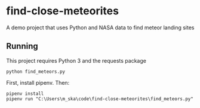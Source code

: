 # find-close-meteorites
A demo project that uses Python and NASA data to find meteor landing sites


## Running

This project requires Python 3 and the requests package

`python find_meteors.py`


First, install pipenv. Then:

```
pipenv install
pipenv run "C:\Users\m_ska\code\find-close-meteorites\find_meteors.py"

````
